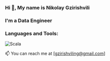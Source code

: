 ### Hi 👋, My name is Nikolay Gzirishvili
### I'm a Data Engineer

### Languages and Tools:
![Scala](https://img.shields.io/badge/-Scala-C80000?style=for-the-badge&logo=appveyor)


📫 You can reach me at [gzirishviling@gmail.com]

